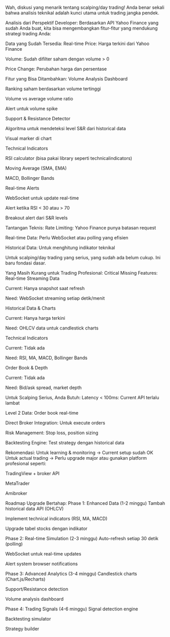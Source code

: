 Wah, diskusi yang menarik tentang scalping/day trading! Anda benar sekali bahwa analisis teknikal adalah kunci utama untuk trading jangka pendek.

Analisis dari Perspektif Developer:
Berdasarkan API Yahoo Finance yang sudah Anda buat, kita bisa mengembangkan fitur-fitur yang mendukung strategi trading Anda:

Data yang Sudah Tersedia:
Real-time Price: Harga terkini dari Yahoo Finance

Volume: Sudah difilter saham dengan volume > 0

Price Change: Perubahan harga dan persentase

Fitur yang Bisa Ditambahkan:
Volume Analysis Dashboard

Ranking saham berdasarkan volume tertinggi

Volume vs average volume ratio

Alert untuk volume spike

Support & Resistance Detector

Algoritma untuk mendeteksi level S&R dari historical data

Visual marker di chart

Technical Indicators

RSI calculator (bisa pakai library seperti technicalindicators)

Moving Average (SMA, EMA)

MACD, Bollinger Bands

Real-time Alerts

WebSocket untuk update real-time

Alert ketika RSI < 30 atau > 70

Breakout alert dari S&R levels

Tantangan Teknis:
Rate Limiting: Yahoo Finance punya batasan request

Real-time Data: Perlu WebSocket atau polling yang efisien

Historical Data: Untuk menghitung indikator teknikal




Untuk scalping/day trading yang serius, yang sudah ada belum cukup. Ini baru fondasi dasar.

Yang Masih Kurang untuk Trading Profesional:
Critical Missing Features:
Real-time Streaming Data

Current: Hanya snapshot saat refresh

Need: WebSocket streaming setiap detik/menit

Historical Data & Charts

Current: Hanya harga terkini

Need: OHLCV data untuk candlestick charts

Technical Indicators

Current: Tidak ada

Need: RSI, MA, MACD, Bollinger Bands

Order Book & Depth

Current: Tidak ada

Need: Bid/ask spread, market depth

Untuk Scalping Serius, Anda Butuh:
Latency < 100ms: Current API terlalu lambat

Level 2 Data: Order book real-time

Direct Broker Integration: Untuk execute orders

Risk Management: Stop loss, position sizing

Backtesting Engine: Test strategy dengan historical data

Rekomendasi:
Untuk learning & monitoring → Current setup sudah OK
Untuk actual trading → Perlu upgrade major atau gunakan platform profesional seperti:

TradingView + broker API

MetaTrader

Amibroker






Roadmap Upgrade Bertahap:
Phase 1: Enhanced Data (1-2 minggu)
Tambah historical data API (OHLCV)

Implement technical indicators (RSI, MA, MACD)

Upgrade tabel stocks dengan indikator

Phase 2: Real-time Simulation (2-3 minggu)
Auto-refresh setiap 30 detik (polling)

WebSocket untuk real-time updates

Alert system browser notifications

Phase 3: Advanced Analytics (3-4 minggu)
Candlestick charts (Chart.js/Recharts)

Support/Resistance detection

Volume analysis dashboard

Phase 4: Trading Signals (4-6 minggu)
Signal detection engine

Backtesting simulator

Strategy builder